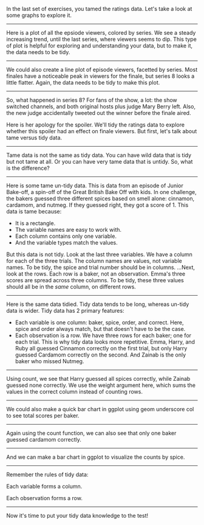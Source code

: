 In the last set of exercises, you tamed the ratings data. Let's take a look at some graphs to explore it.

-------

Here is a plot of all the epsiode viewers, colored by series. We see a steady increasing trend, until the last series, where viewers seems to dip. This type of plot is helpful for exploring and understanding your data, but to make it, the data needs to be tidy.

-------

We could also create a line plot of episode viewers, facetted by series. Most finales have a noticeable peak in viewers for the finale, but series 8 looks a little flatter. Again, the data needs to be tidy to make this plot.

-------

So, what happened in series 8? For fans of the show, a lot: the show switched channels, and both original hosts plus judge Mary Berry left. Also, the new judge accidentally tweeted out the winner before the finale aired. 

Here is her apology for the spoiler. We'll tidy the ratings data to explore whether this spoiler had an effect on finale viewers. But first, let's talk about tame versus tidy data.

-------

Tame data is not the same as tidy data. You can have wild data that is tidy but not tame at all. Or you can have very tame data that is untidy. So, what is the difference?

-------

Here is some tame un-tidy data. This is data from an episode of Junior Bake-off, a spin-off of the Great British Bake Off with kids. In one challenge, the bakers guessed three different spices based on smell alone: cinnamon, cardamom, and nutmeg. If they guessed right, they got a score of 1. This data is tame because:
- It is a rectangle.
- The variable names are easy to work with.
- Each column contains only one variable.
- And the variable types match the values.

But this data is not tidy. Look at the last three variables. We have a column for each of the three trials. The column names are values, not variable names. To be tidy, the spice and trial number should be in columns. ...Next, look at the rows. Each row is a baker, not an observation. Emma's three scores are spread across three columns. To be tidy, these three values should all be in the *same* column, on different rows.

-------

Here is the same data tidied. Tidy data tends to be long, whereas un-tidy data is wider. Tidy data has 2 primary features:
- Each variable is one column: baker, spice, order, and correct. Here, spice and order always match, but that doesn't have to be the case.
- Each observation is a row. We have three rows for each baker; one for each trial. This is why tidy data looks more repetitive. 
Emma, Harry, and Ruby all guessed Cinnamon correctly on the first trial, but only Harry guessed Cardamom correctly on the second. And Zainab is the only baker who missed Nutmeg.

-------

Using count, we see that Harry guessed all spices correctly, while Zainab guessed none correctly. We use the weight argument here, which sums the values in the correct column instead of counting rows.

-------

We could also make a quick bar chart in ggplot using geom underscore col to see total scores per baker.

-------

Again using the count function, we can also see that only one baker guessed cardamom correctly.

-------

And we can make a bar chart in ggplot to visualize the counts by spice.

-------

Remember the rules of tidy data:

Each variable forms a column.

Each observation forms a row.

-------

Now it's time to put your tidy data knowledge to the test!
